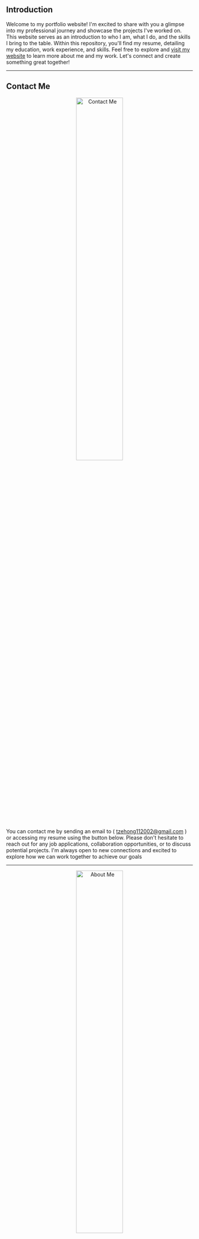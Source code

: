 ## Introduction

Welcome to my portfolio website! I'm excited to share with you a glimpse into my professional journey and showcase the projects I've worked on. This website serves as an introduction to who I am, what I do, and the skills I bring to the table. Within this repository, you'll find my resume, detailing my education, work experience, and skills. Feel free to explore and [visit my website](https://tzehong.site/) to learn more about me and my work. Let's connect and create something great together!

---

## Contact Me

<div style="text-align:center;">
  <img src="https://github.com/Tzehong112002/Introduction.github.io/assets/129952287/ab82f13d-03cc-4049-ae13-b3286fd56ae6" alt="Contact Me" style="width:50%; margin:auto;">
</div>

You can contact me by sending an email to ( tzehong112002@gmail.com ) or accessing my resume using the button below. Please don't hesitate to reach out for any job applications, collaboration opportunities, or to discuss potential projects. I'm always open to new connections and excited to explore how we can work together to achieve our goals

---

<div style="text-align:center;">
  <img src="https://github.com/Tzehong112002/Introduction.github.io/assets/129952287/d665098f-57bb-4e7f-a673-eb624596414a" alt="About Me" style="width:50%; margin:auto;">
</div>

Welcome to my website! Here, you'll find an introduction about myself, detailing my experiences, education, portfolio, and other extracurricular activities. Feel free to explore and get to know me better. Don't hesitate to reach out if you have any questions or opportunities. Your feedback and tips are highly appreciated as I continue to improve and grow. Thank you for visiting!
